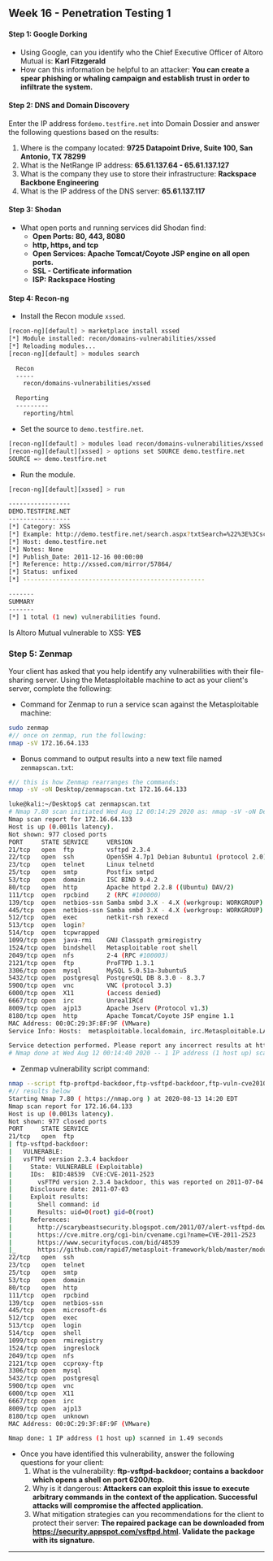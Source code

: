 ## Week 16 - Penetration Testing 1

#### Step 1: Google Dorking
- Using Google, can you identify who the Chief Executive Officer of Altoro Mutual is: **Karl Fitzgerald**
- How can this information be helpful to an attacker: **You can create a spear phishing or whaling campaign and establish trust in order to infiltrate the system.**

#### Step 2: DNS and Domain Discovery
Enter the IP address for`demo.testfire.net` into Domain Dossier and answer the following questions based on the results:
  1. Where is the company located: **9725 Datapoint Drive, Suite 100, San Antonio, TX 78299**
  1. What is the NetRange IP address: **65.61.137.64 - 65.61.137.127**
  1. What is the company they use to store their infrastructure: **Rackspace Backbone Engineering**
  1. What is the IP address of the DNS server: **65.61.137.117**

#### Step 3: Shodan
- What open ports and running services did Shodan find: 
  - **Open Ports: 80, 443, 8080**
  - **http, https, and tcp**
  - **Open Services: Apache Tomcat/Coyote JSP engine on all open ports.**
  - **SSL - Certificate information**
  - **ISP: Rackspace Hosting**

#### Step 4: Recon-ng
- Install the Recon module `xssed`. 
```bash
[recon-ng][default] > marketplace install xssed
[*] Module installed: recon/domains-vulnerabilities/xssed
[*] Reloading modules...
[recon-ng][default] > modules search

  Recon
  -----
    recon/domains-vulnerabilities/xssed

  Reporting
  ---------
    reporting/html
```
- Set the source to `demo.testfire.net`. 
```bash
[recon-ng][default] > modules load recon/domains-vulnerabilities/xssed
[recon-ng][default][xssed] > options set SOURCE demo.testfire.net
SOURCE => demo.testfire.net
```
- Run the module. 
```bash
[recon-ng][default][xssed] > run

-----------------
DEMO.TESTFIRE.NET
-----------------
[*] Category: XSS
[*] Example: http://demo.testfire.net/search.aspx?txtSearch=%22%3E%3Cscript%3Ealert(%2Fwww.sec-r1z.com%2F)%3C%2Fs<br>cript%3E%22%3E%3C%2Fscript%3E
[*] Host: demo.testfire.net
[*] Notes: None
[*] Publish_Date: 2011-12-16 00:00:00
[*] Reference: http://xssed.com/mirror/57864/
[*] Status: unfixed
[*] --------------------------------------------------

-------
SUMMARY
-------
[*] 1 total (1 new) vulnerabilities found.
```
Is Altoro Mutual vulnerable to XSS: **YES**

### Step 5: Zenmap

Your client has asked that you help identify any vulnerabilities with their file-sharing server. Using the Metasploitable machine to act as your client's server, complete the following:
- Command for Zenmap to run a service scan against the Metasploitable machine: 
```bash
sudo zenmap
#// once on zenmap, run the following:
nmap -sV 172.16.64.133
```
- Bonus command to output results into a new text file named `zenmapscan.txt`:
```bash
#// this is how Zenmap rearranges the commands:
nmap -sV -oN Desktop/zenmapscan.txt 172.16.64.133

luke@kali:~/Desktop$ cat zenmapscan.txt 
# Nmap 7.80 scan initiated Wed Aug 12 00:14:29 2020 as: nmap -sV -oN Desktop/zenmapscan.txt -oX /tmp/zenmap-xP192H.xml 172.16.64.133
Nmap scan report for 172.16.64.133
Host is up (0.0011s latency).
Not shown: 977 closed ports
PORT     STATE SERVICE     VERSION
21/tcp   open  ftp         vsftpd 2.3.4
22/tcp   open  ssh         OpenSSH 4.7p1 Debian 8ubuntu1 (protocol 2.0)
23/tcp   open  telnet      Linux telnetd
25/tcp   open  smtp        Postfix smtpd
53/tcp   open  domain      ISC BIND 9.4.2
80/tcp   open  http        Apache httpd 2.2.8 ((Ubuntu) DAV/2)
111/tcp  open  rpcbind     2 (RPC #100000)
139/tcp  open  netbios-ssn Samba smbd 3.X - 4.X (workgroup: WORKGROUP)
445/tcp  open  netbios-ssn Samba smbd 3.X - 4.X (workgroup: WORKGROUP)
512/tcp  open  exec        netkit-rsh rexecd
513/tcp  open  login?
514/tcp  open  tcpwrapped
1099/tcp open  java-rmi    GNU Classpath grmiregistry
1524/tcp open  bindshell   Metasploitable root shell
2049/tcp open  nfs         2-4 (RPC #100003)
2121/tcp open  ftp         ProFTPD 1.3.1
3306/tcp open  mysql       MySQL 5.0.51a-3ubuntu5
5432/tcp open  postgresql  PostgreSQL DB 8.3.0 - 8.3.7
5900/tcp open  vnc         VNC (protocol 3.3)
6000/tcp open  X11         (access denied)
6667/tcp open  irc         UnrealIRCd
8009/tcp open  ajp13       Apache Jserv (Protocol v1.3)
8180/tcp open  http        Apache Tomcat/Coyote JSP engine 1.1
MAC Address: 00:0C:29:3F:8F:9F (VMware)
Service Info: Hosts:  metasploitable.localdomain, irc.Metasploitable.LAN; OSs: Unix, Linux; CPE: cpe:/o:linux:linux_kernel

Service detection performed. Please report any incorrect results at https://nmap.org/submit/ .
# Nmap done at Wed Aug 12 00:14:40 2020 -- 1 IP address (1 host up) scanned in 11.72 seconds

```
- Zenmap vulnerability script command: 
```bash
nmap --script ftp-proftpd-backdoor,ftp-vsftpd-backdoor,ftp-vuln-cve2010-4221 172.16.64.133
#// results below
Starting Nmap 7.80 ( https://nmap.org ) at 2020-08-13 14:20 EDT
Nmap scan report for 172.16.64.133
Host is up (0.0013s latency).
Not shown: 977 closed ports
PORT     STATE SERVICE
21/tcp   open  ftp
| ftp-vsftpd-backdoor: 
|   VULNERABLE:
|   vsFTPd version 2.3.4 backdoor
|     State: VULNERABLE (Exploitable)
|     IDs:  BID:48539  CVE:CVE-2011-2523
|       vsFTPd version 2.3.4 backdoor, this was reported on 2011-07-04.
|     Disclosure date: 2011-07-03
|     Exploit results:
|       Shell command: id
|       Results: uid=0(root) gid=0(root)
|     References:
|       http://scarybeastsecurity.blogspot.com/2011/07/alert-vsftpd-download-backdoored.html
|       https://cve.mitre.org/cgi-bin/cvename.cgi?name=CVE-2011-2523
|       https://www.securityfocus.com/bid/48539
|_      https://github.com/rapid7/metasploit-framework/blob/master/modules/exploits/unix/ftp/vsftpd_234_backdoor.rb
22/tcp   open  ssh
23/tcp   open  telnet
25/tcp   open  smtp
53/tcp   open  domain
80/tcp   open  http
111/tcp  open  rpcbind
139/tcp  open  netbios-ssn
445/tcp  open  microsoft-ds
512/tcp  open  exec
513/tcp  open  login
514/tcp  open  shell
1099/tcp open  rmiregistry
1524/tcp open  ingreslock
2049/tcp open  nfs
2121/tcp open  ccproxy-ftp
3306/tcp open  mysql
5432/tcp open  postgresql
5900/tcp open  vnc
6000/tcp open  X11
6667/tcp open  irc
8009/tcp open  ajp13
8180/tcp open  unknown
MAC Address: 00:0C:29:3F:8F:9F (VMware)

Nmap done: 1 IP address (1 host up) scanned in 1.49 seconds
```
- Once you have identified this vulnerability, answer the following questions for your client:
  1. What is the vulnerability: **ftp-vsftpd-backdoor; contains a backdoor which opens a shell on port 6200/tcp.**
  1. Why is it dangerous: **Attackers can exploit this issue to execute arbitrary commands in the context of the application. Successful attacks will compromise the affected application.**
  1. What mitigation strategies can you recommendations for the client to protect their server: **The repaired package can be downloaded from https://security.appspot.com/vsftpd.html. Validate the package with its signature.**

---

